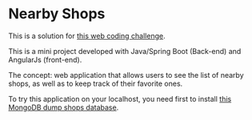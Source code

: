 # Nearby Shops

This is a solution for [this web coding challenge](https://github.com/hiddenfounders/web-internship-cc).

This is a mini project developed with Java/Spring Boot (Back-end) and AngularJs (front-end).

The concept: web application that allows users to see the list of nearby shops, as well as to keep track of their favorite ones.

To try this application on your localhost, you need first to install [this MongoDB dump shops database](https://github.com/timpeace/nearby-shops/blob/master/shops.zip).
